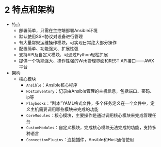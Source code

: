 # 2 特点和架构

- 特点
    - 部署简单，只需在主控端部署Ansible环境
    - 默认使用SSH协议对设备进行管理
    - 有大量常规运维操作模块，可实现日常绝大部分操作
    - 配置简单、功能强大、扩展性强
    - 支持API及自定义模块，可通过Python轻松扩展
    - 提供一个功能强大、操作性强的Web管理界面和REST API接口——AWX平台
- 架构
    - 核心模块
        - `Ansible`：Ansible核心程序
        - `HostInventory`：记录由Ansible管理的主机信息，包括端口、密码、ip等
        - `Playbooks`：“剧本”YAML格式文件，多个任务定义在一个文件中，定义主机需要调用哪些模块来完成的功能
        - `CoreModules`：核心模块，主要操作是通过调用核心模块来完成管理任务
        - `CustomModules`：自定义模块，完成核心模块无法完成的功能，支持多种语言
        - `ConnectionPlugins`：连接插件，Ansible和Host通信使用